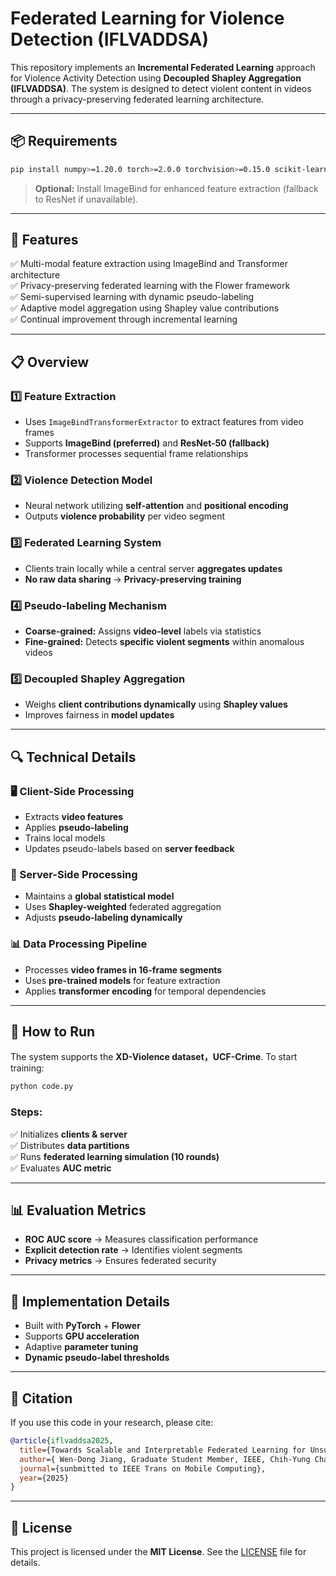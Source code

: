 # Federated Learning for Violence Detection (IFLVADDSA)

This repository implements an **Incremental Federated Learning** approach for Violence Activity Detection using **Decoupled Shapley Aggregation (IFLVADDSA)**. The system is designed to detect violent content in videos through a privacy-preserving federated learning architecture.

---

## 📦 Requirements

```bash
pip install numpy>=1.20.0 torch>=2.0.0 torchvision>=0.15.0 scikit-learn>=1.0.0 flwr>=1.0.0 opencv-python>=4.5.0
```
> **Optional:** Install ImageBind for enhanced feature extraction (fallback to ResNet if unavailable).

---

## 🌟 Features

✅ Multi-modal feature extraction using ImageBind and Transformer architecture  
✅ Privacy-preserving federated learning with the Flower framework  
✅ Semi-supervised learning with dynamic pseudo-labeling  
✅ Adaptive model aggregation using Shapley value contributions  
✅ Continual improvement through incremental learning  

---

## 📋 Overview

### 1️⃣ Feature Extraction  
- Uses `ImageBindTransformerExtractor` to extract features from video frames  
- Supports **ImageBind (preferred)** and **ResNet-50 (fallback)**  
- Transformer processes sequential frame relationships  

### 2️⃣ Violence Detection Model  
- Neural network utilizing **self-attention** and **positional encoding**  
- Outputs **violence probability** per video segment  

### 3️⃣ Federated Learning System  
- Clients train locally while a central server **aggregates updates**  
- **No raw data sharing** → **Privacy-preserving training**  

### 4️⃣ Pseudo-labeling Mechanism  
- **Coarse-grained:** Assigns **video-level** labels via statistics  
- **Fine-grained:** Detects **specific violent segments** within anomalous videos  

### 5️⃣ Decoupled Shapley Aggregation  
- Weighs **client contributions dynamically** using **Shapley values**  
- Improves fairness in **model updates**  

---

## 🔍 Technical Details

### 🖥️ Client-Side Processing  
- Extracts **video features**  
- Applies **pseudo-labeling**  
- Trains local models  
- Updates pseudo-labels based on **server feedback**  

### 📡 Server-Side Processing  
- Maintains a **global statistical model**  
- Uses **Shapley-weighted** federated aggregation  
- Adjusts **pseudo-labeling dynamically**  

### 📊 Data Processing Pipeline  
- Processes **video frames in 16-frame segments**  
- Uses **pre-trained models** for feature extraction  
- Applies **transformer encoding** for temporal dependencies  

---

## 🚀 How to Run

The system supports the **XD-Violence dataset，UCF-Crime**. To start training:  

```bash
python code.py
```

### Steps:  
✅ Initializes **clients & server**  
✅ Distributes **data partitions**  
✅ Runs **federated learning simulation (10 rounds)**  
✅ Evaluates **AUC metric**  

---

## 📊 Evaluation Metrics  
- **ROC AUC score** → Measures classification performance  
- **Explicit detection rate** → Identifies violent segments  
- **Privacy metrics** → Ensures federated security  

---

## 🔧 Implementation Details  
- Built with **PyTorch** + **Flower**  
- Supports **GPU acceleration**  
- Adaptive **parameter tuning**  
- **Dynamic pseudo-label thresholds**  

---

## 📄 Citation

If you use this code in your research, please cite:

```bibtex
@article{iflvaddsa2025,
  title={Towards Scalable and Interpretable Federated Learning for Unsupervised Smart City Video Anomaly Detection},
  author={ Wen-Dong Jiang, Graduate Student Member, IEEE, Chih-Yung Chang, Member, IEEE, and Diptendu Sinha Roy, Senior Member, IEEE.},
  journal={sunbmitted to IEEE Trans on Mobile Computing},
  year={2025}
}
```

---

## 📜 License  

This project is licensed under the **MIT License**. See the [LICENSE](LICENSE) file for details.


